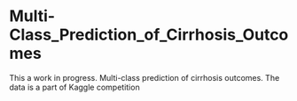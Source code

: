 # Multi-Class_Prediction_of_Cirrhosis_Outcomes
This a work in progress.
Multi-class prediction of cirrhosis outcomes. The data is a part of Kaggle competition 

